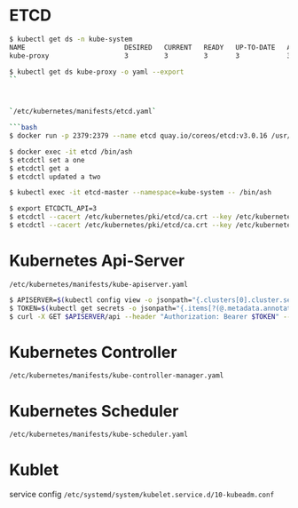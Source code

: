 # ETCD

```bash
$ kubectl get ds -n kube-system
NAME                         DESIRED   CURRENT   READY   UP-TO-DATE   AVAILABLE   NODE SELECTOR                 AGE
kube-proxy                   3         3         3       3            3           beta.kubernetes.io/os=linux   18d

$ kubectl get ds kube-proxy -o yaml --export
``



`/etc/kubernetes/manifests/etcd.yaml`

```bash
$ docker run -p 2379:2379 --name etcd quay.io/coreos/etcd:v3.0.16 /usr/local/bin/etcd -advertise-client-urls http://0.0.0.0:2379 -listen-client-urls http://0.0.0.0:2379

$ docker exec -it etcd /bin/ash
$ etcdctl set a one
$ etcdctl get a
$ etcdctl updated a two
```

```bash
$ kubectl exec -it etcd-master --namespace=kube-system -- /bin/ash

$ export ETCDCTL_API=3
$ etcdctl --cacert /etc/kubernetes/pki/etcd/ca.crt --key /etc/kubernetes/pki/etcd/server.key --cert /etc/kubernetes/pki/etcd/server.crt get / --prefix --keys-only
$ etcdctl --cacert /etc/kubernetes/pki/etcd/ca.crt --key /etc/kubernetes/pki/etcd/server.key --cert /etc/kubernetes/pki/etcd/server.crt get /registry/serviceaccounts/vagrant/default -w json
```

# Kubernetes Api-Server

`/etc/kubernetes/manifests/kube-apiserver.yaml`

```bash
$ APISERVER=$(kubectl config view -o jsonpath="{.clusters[0].cluster.server}")
$ TOKEN=$(kubectl get secrets -o jsonpath="{.items[?(@.metadata.annotations['kubernetes\.io/service-account\.name']=='default')].data.token}"|base64 --decode)
$ curl -X GET $APISERVER/api --header "Authorization: Bearer $TOKEN" --insecure
```

# Kubernetes Controller

`/etc/kubernetes/manifests/kube-controller-manager.yaml`

# Kubernetes Scheduler

`/etc/kubernetes/manifests/kube-scheduler.yaml`

# Kublet
service config `/etc/systemd/system/kubelet.service.d/10-kubeadm.conf`
